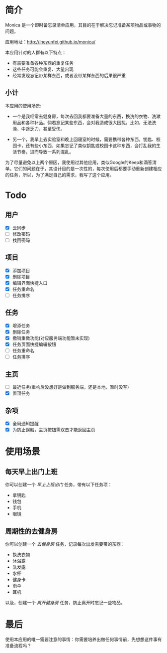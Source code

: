 # 简介


Monica 是一个即时备忘录清单应用，其目的在于解决忘记准备某项物品或事物的问题。

应用地址：http://iheyunfei.github.io/monica/

本应用针对的人群有以下特点：

- 有需要准备各种东西的重复任务
- 这些任务可能会重复、大量出现
- 经常发现忘记带某样东西，或者没带某样东西的后果很严重

## 小计

本应用的使用场景:

- 一个是我经常去健身房，每次去回我都要准备大量的东西，换洗的衣物、洗漱用品和各种补品。倘若忘记某些东西，会对我造成很大困扰，比如，无法洗澡、中途乏力，甚至受伤。

- 另一个，我早上去实验室和晚上回寝室的时候，需要携带各种东西，钥匙、校园卡，还有些小东西，如果忘记了类似钥匙或校园卡这种东西，会打乱我的生活节奏，进而导致一系列混乱。

为了尽量避免以上两个原因，我使用过其他应用，类似Google的Keep和滴答清单。它们的问题在于，其设计目的是一次性的，每次使用后都要手动重新创建相应的任务，所以，为了满足自己的需求，我写了这个应用。

# Todo

## 用户

- [x] 云同步
- [ ] 修改密码
- [ ] 找回密码

## 项目

- [x] 添加项目
- [x] 删除项目
- [x] 编辑界面快捷入口
- [x] 任务重命名
- [ ] 任务排序

## 任务

- [x] 增添任务
- [x] 删除任务
- [x] 撤销重做功能(对应服务端功能暂未实现)
- [x] 任务页面快捷编辑按钮
- [ ] 任务重命名
- [ ] 任务排序

## 主页

- [ ] 最近任务(重构后没想好是做到服务端，还是本地，暂时没写)
- [x] 置顶任务

## 杂项

- [x] 全局通知提醒
- [x] 为防止误触，主页按钮需双击才能返回主页

# 使用场景

## 每天早上出门上班

你可以创建一个 _早上上班出门_ 任务，带有以下任务项：

- 拿钥匙
- 钱包
- 手机
- 眼镜

## 周期性的去健身房

你可以创建一个 _去健身房_ 任务，记录每次出发需要带的东西：

- 换洗衣物
- 沐浴露
- 洗发露
- 水杯
- 健身卡
- 雨伞
- 耳机

以及，创建一个 _离开健身房_ 任务，防止离开时忘记一些物品。

# 最后

使用本应用的唯一需要注意的事情：你需要培养出做任何事情前，先想想这件事有准备流程吗？
